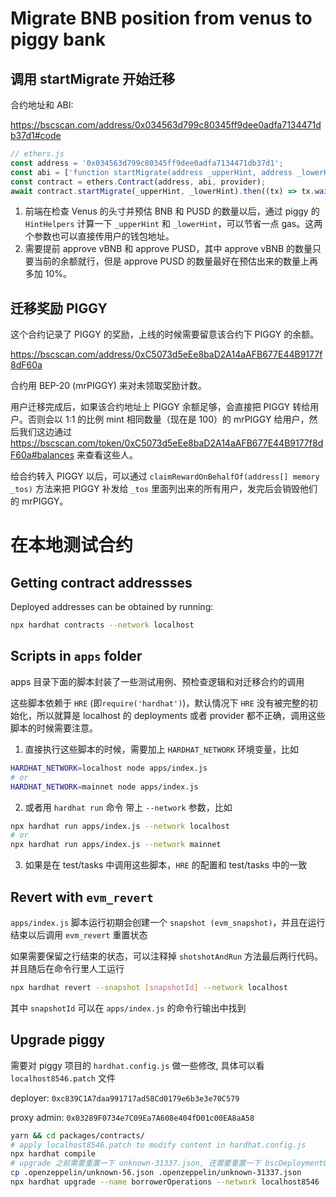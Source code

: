 # Migrate BNB position from venus to piggy bank

## 调用 startMigrate 开始迁移

合约地址和 ABI: 

https://bscscan.com/address/0x034563d799c80345ff9dee0adfa7134471db37d1#code

```js
// ethers.js
const address = '0x034563d799c80345ff9dee0adfa7134471db37d1';
const abi = ['function startMigrate(address _upperHint, address _lowerHint)'];
const contract = ethers.Contract(address, abi, provider);
await contract.startMigrate(_upperHint, _lowerHint).then((tx) => tx.wait());
```

1. 前端在检查 Venus 的头寸并预估 BNB 和 PUSD 的数量以后，通过 piggy 的 `HintHelpers` 计算一下 `_upperHint` 和 `_lowerHint`，可以节省一点 gas。这两个参数也可以直接传用户的钱包地址。
2. 需要提前 approve vBNB 和 approve PUSD，其中 approve vBNB 的数量只要当前的余额就行，但是 approve PUSD 的数量最好在预估出来的数量上再多加 10%。

## 迁移奖励 PIGGY

这个合约记录了 PIGGY 的奖励，上线的时候需要留意该合约下 PIGGY 的余额。

https://bscscan.com/address/0xC5073d5eEe8baD2A14aAFB677E44B9177f8dF60a

合约用 BEP-20 (mrPIGGY) 来对未领取奖励计数。

用户迁移完成后，如果该合约地址上 PIGGY 余额足够，会直接把 PIGGY 转给用户。否则会以 1:1 的比例 mint 相同数量（现在是 100）的 mrPIGGY 给用户，然后我们这边通过 https://bscscan.com/token/0xC5073d5eEe8baD2A14aAFB677E44B9177f8dF60a#balances 来查看这些人。

给合约转入 PIGGY 以后，可以通过 `claimRewardOnBehalfOf(address[] memory _tos)` 方法来把 PIGGY 补发给 `_tos` 里面列出来的所有用户，发完后会销毁他们的 mrPIGGY。


# 在本地测试合约

## Getting contract addressses

Deployed addresses can be obtained by running:

```bash
npx hardhat contracts --network localhost
```

## Scripts in `apps` folder

apps 目录下面的脚本封装了一些测试用例、预检查逻辑和对迁移合约的调用

这些脚本依赖于 `HRE` (即`require('hardhat')`)，默认情况下 `HRE` 没有被完整的初始化，所以就算是 localhost 的 deployments 或者 provider 都不正确，调用这些脚本的时候需要注意。

1. 直接执行这些脚本的时候，需要加上 `HARDHAT_NETWORK` 环境变量，比如

```bash
HARDHAT_NETWORK=localhost node apps/index.js
# or
HARDHAT_NETWORK=mainnet node apps/index.js
```

2. 或者用 `hardhat run` 命令 带上 `--network` 参数，比如

```bash
npx hardhat run apps/index.js --network localhost
# or
npx hardhat run apps/index.js --network mainnet
```

3. 如果是在 test/tasks 中调用这些脚本，`HRE` 的配置和 test/tasks 中的一致


## Revert with `evm_revert`

`apps/index.js` 脚本运行初期会创建一个 `snapshot (evm_snapshot)`，并且在运行结束以后调用 `evm_revert` 重置状态

如果需要保留之行结束的状态，可以注释掉 `shotshotAndRun` 方法最后两行代码。并且随后在命令行里人工运行

```bash
npx hardhat revert --snapshot [snapshotId] --network localhost
```

其中 `snapshotId` 可以在 `apps/index.js` 的命令行输出中找到


## Upgrade piggy

需要对 piggy 项目的 `hardhat.config.js` 做一些修改, 具体可以看 `localhost8546.patch` 文件

deployer: `0xc839C1A7daa991717ad58Cd0179e6b3e3e70C579`

proxy admin: `0x03289F0734e7C09Ea7A608e404fD01c00EA8aA58`

```bash
yarn && cd packages/contracts/
# apply localhost8546.patch to modify content in hardhat.config.js
npx hardhat compile
# upgrade 之前需要重置一下 unknown-31337.json, 还需要重置一下 bscDeploymentOutput.json
cp .openzeppelin/unknown-56.json .openzeppelin/unknown-31337.json
npx hardhat upgrade --name borrowerOperations --network localhost8546
```
